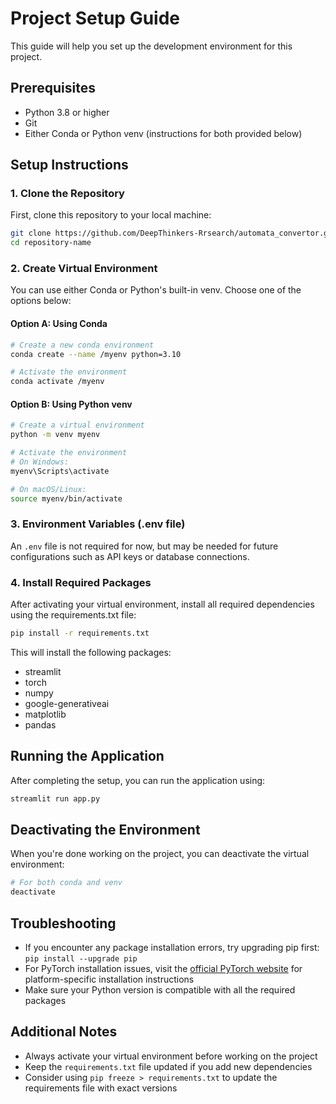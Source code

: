 # Project Setup Guide

This guide will help you set up the development environment for this project.

## Prerequisites

- Python 3.8 or higher
- Git
- Either Conda or Python venv (instructions for both provided below)

## Setup Instructions

### 1. Clone the Repository

First, clone this repository to your local machine:

```bash
git clone https://github.com/DeepThinkers-Rrsearch/automata_convertor.git
cd repository-name
```

### 2. Create Virtual Environment

You can use either Conda or Python's built-in venv. Choose one of the options below:

#### Option A: Using Conda

```bash
# Create a new conda environment
conda create --name /myenv python=3.10

# Activate the environment
conda activate /myenv
```

#### Option B: Using Python venv

```bash
# Create a virtual environment
python -m venv myenv

# Activate the environment
# On Windows:
myenv\Scripts\activate

# On macOS/Linux:
source myenv/bin/activate
```

### 3. Environment Variables (.env file)

An `.env` file is not required for now, but may be needed for future configurations such as API keys or database connections.

### 4. Install Required Packages

After activating your virtual environment, install all required dependencies using the requirements.txt file:

```bash
pip install -r requirements.txt
```

This will install the following packages:

- streamlit
- torch
- numpy
- google-generativeai
- matplotlib
- pandas

## Running the Application

After completing the setup, you can run the application using:

```bash
streamlit run app.py
```

## Deactivating the Environment

When you're done working on the project, you can deactivate the virtual environment:

```bash
# For both conda and venv
deactivate
```

## Troubleshooting

- If you encounter any package installation errors, try upgrading pip first: `pip install --upgrade pip`
- For PyTorch installation issues, visit the [official PyTorch website](https://pytorch.org/) for platform-specific installation instructions
- Make sure your Python version is compatible with all the required packages

## Additional Notes

- Always activate your virtual environment before working on the project
- Keep the `requirements.txt` file updated if you add new dependencies
- Consider using `pip freeze > requirements.txt` to update the requirements file with exact versions

